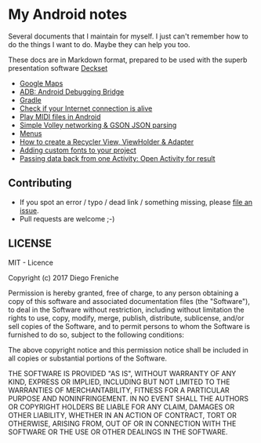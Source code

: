 # My Android notes

Several documents that I maintain for myself. I just can't remember how to do the things I want to do. Maybe they can help you too. 

These docs are in Markdown format, prepared to be used with the superb presentation software [Deckset](http://www.decksetapp.com/)

- [Google Maps](google-maps-v2/google-maps-v2.md)
- [ADB: Android Debugging Bridge](adb/adb.md)
- [Gradle](gradle/gradle.md)
- [Check if your Internet connection is alive](check-internet/android-check-internet-connection.md)
- [Play MIDI files in Android](midi-playing/jet-midi-playing.md)
- [Simple Volley networking & GSON JSON parsing](volley/volley-notes.md)
- [Menus](menus/menus.md)
- [How to create a Recycler View, ViewHolder & Adapter](recycler-view/recycler-view.md)
- [Adding custom fonts to your project](fonts/fonts.md)
- [Passing data back from one Activity: Open Activity for result](open-activity-forresult/openactivityforresult.md)

## Contributing

- If you spot an error / typo / dead link / something missing, please [file an issue](https://github.com/dfreniche/android-documentation/issues).
- Pull requests are welcome ;-)

## LICENSE

MIT - Licence

Copyright (c) 2017 Diego Freniche

Permission is hereby granted, free of charge, to any person obtaining a copy of this software and associated documentation files (the "Software"), to deal in the Software without restriction, including without limitation the rights to use, copy, modify, merge, publish, distribute, sublicense, and/or sell copies of the Software, and to permit persons to whom the Software is furnished to do so, subject to the following conditions:

The above copyright notice and this permission notice shall be included in all copies or substantial portions of the Software.

THE SOFTWARE IS PROVIDED "AS IS", WITHOUT WARRANTY OF ANY KIND, EXPRESS OR IMPLIED, INCLUDING BUT NOT LIMITED TO THE WARRANTIES OF MERCHANTABILITY, FITNESS FOR A PARTICULAR PURPOSE AND NONINFRINGEMENT. IN NO EVENT SHALL THE AUTHORS OR COPYRIGHT HOLDERS BE LIABLE FOR ANY CLAIM, DAMAGES OR OTHER LIABILITY, WHETHER IN AN ACTION OF CONTRACT, TORT OR OTHERWISE, ARISING FROM, OUT OF OR IN CONNECTION WITH THE SOFTWARE OR THE USE OR OTHER DEALINGS IN THE SOFTWARE.
